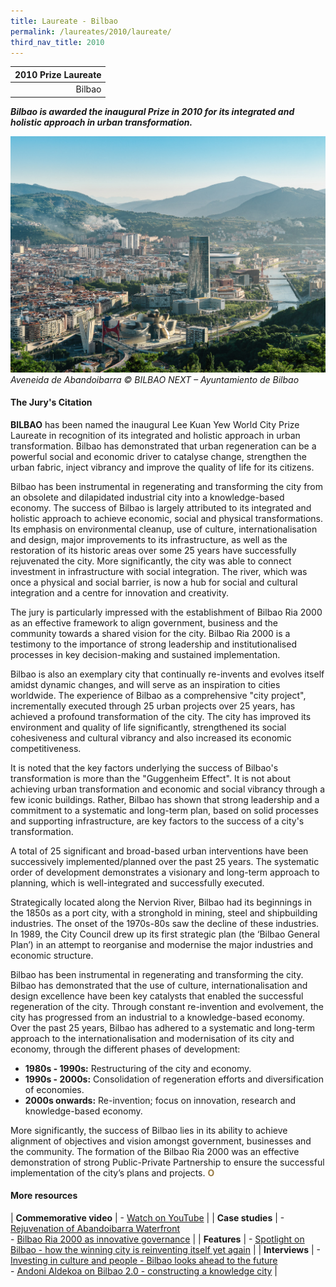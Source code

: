 ```yaml
---
title: Laureate - Bilbao
permalink: /laureates/2010/laureate/
third_nav_title: 2010
---
```


| 2010 Prize Laureate | 
|---:|
| Bilbao |

***Bilbao is awarded the inaugural Prize in 2010 for its integrated and holistic approach in urban transformation.***

![Aveneida de Abandoibarra](/images/laureates/bilbao.jpg)
_Aveneida de Abandoibarra © BILBAO NEXT – Ayuntamiento de Bilbao_

#### **The Jury's Citation**

**BILBAO** has been named the inaugural Lee Kuan Yew World City Prize Laureate in recognition of its integrated and holistic approach in urban transformation. Bilbao has demonstrated that urban regeneration can be a powerful social and economic driver to catalyse change, strengthen the urban fabric, inject vibrancy and improve the quality of life for its citizens. 

Bilbao has been instrumental in regenerating and transforming the city from an obsolete and dilapidated industrial city into a knowledge-based economy. The success of Bilbao is largely attributed to its integrated and holistic approach to achieve economic, social and physical transformations. Its emphasis on environmental cleanup, use of culture, internationalisation and design, major improvements to its infrastructure, as well as the restoration of its historic areas over some 25 years have successfully rejuvenated the city. More significantly, the city was able to connect investment in infrastructure with social integration. The river, which was once a physical and social barrier, is now a hub for social and cultural integration and a centre for innovation and creativity.

The jury is particularly impressed with the establishment of Bilbao Ria 2000 as an effective framework to align government, business and the community towards a shared vision for the city. Bilbao Ria 2000 is a testimony to the importance of strong leadership and institutionalised processes in key decision-making and sustained implementation.

Bilbao is also an exemplary city that continually re-invents and evolves itself amidst dynamic changes, and will serve as an inspiration to cities worldwide. The experience of Bilbao as a comprehensive "city project", incrementally executed through 25 urban projects over 25 years, has achieved a profound transformation of the city. The city has improved its environment and quality of life significantly, strengthened its social cohesiveness and cultural vibrancy and also increased its economic competitiveness.

It is noted that the key factors underlying the success of Bilbao's transformation is more than the "Guggenheim Effect". It is not about achieving urban transformation and economic and social vibrancy through a few iconic buildings. Rather, Bilbao has shown that strong leadership and a commitment to a systematic and long-term plan, based on solid processes and supporting infrastructure, are key factors to the success of a city's transformation.

A total of 25 significant and broad-based urban interventions have been successively implemented/planned over the past 25 years. The systematic order of development demonstrates a visionary and long-term approach to planning, which is well-integrated and successfully executed. 

Strategically located along the Nervion River, Bilbao had its beginnings in the 1850s as a port city, with a stronghold in mining, steel and shipbuilding industries. The onset of the 1970s-80s saw the decline of these industries. In 1989, the City Council drew up its first strategic plan (the ‘Bilbao General Plan’) in an attempt to reorganise and modernise the major industries and economic structure. 

Bilbao has been instrumental in regenerating and transforming the city. Bilbao has demonstrated that the use of culture, internationalisation and design excellence have been key catalysts that enabled the successful regeneration of the city. Through constant re-invention and evolvement, the city has progressed from an industrial to a knowledge-based economy. Over the past 25 years, Bilbao has adhered to a systematic and long-term approach to the internationalisation and modernisation of its city and economy, through the different phases of development:

-   **1980s - 1990s:** Restructuring of the city and economy.
-   **1990s - 2000s:**  Consolidation of regeneration efforts and diversification of economies.
-   **2000s onwards:**  Re-invention; focus on innovation, research and knowledge-based economy.

More significantly, the success of Bilbao lies in its ability to achieve alignment of objectives and vision amongst government, businesses and the community. The formation of the Bilbao Ria 2000 was an effective demonstration of strong Public-Private Partnership to ensure the successful implementation of the city’s plans and projects. **<font color="#967942">O</font>**

#### **More resources** 

| **Commemorative video** | - [Watch on YouTube](https://www.youtube.com/watch?v=R9aBW7yF0-0) |
| **Case studies** | - [Rejuvenation of Abandoibarra Waterfront](/resources/case-studies/abandoibarra-waterfront/) <br> - [Bilbao Ria 2000 as innovative governance](/resources/case-studies/bilbao-ria-2000/) |
| **Features** | - [Spotlight on Bilbao - how the winning city is reinventing itself yet again](/resources/features/spotlight-bilbao/) |
| **Interviews** | - [Investing in culture and people - Bilbao looks ahead to the future](/resources/interviews/investing-culture-people/) <br> - [Andoni Aldekoa on Bilbao 2.0 - constructing a knowledge city](/resources/interviews/constructing-knowledge-city/) |
